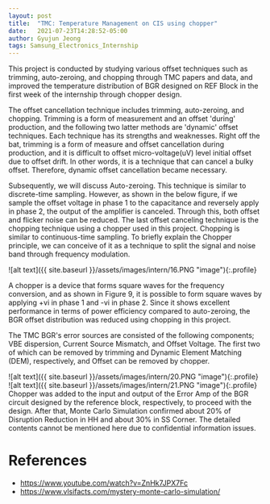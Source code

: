 ```yaml
---
layout: post
title:  "TMC: Temperature Management on CIS using chopper"
date:   2021-07-23T14:28:52-05:00
author: Gyujun Jeong
tags: Samsung_Electronics_Internship
---
```


This project is conducted by studying various offset techniques such as trimming, auto-zeroing, and chopping through TMC papers and data, and improved the temperature distribution of BGR designed on REF Block in the first week of the internship through chopper design.<br>

The offset cancellation technique includes trimming, auto-zeroing, and chopping. Trimming is a form of measurement and an offset 'during' production, and the following two latter methods are 'dynamic' offset techniques. Each technique has its strengths and weaknesses. Right off the bat, trimming is a form of measure and offset cancellation during production, and it is difficult to offset micro-voltage(uV) level initial offset due to offset drift. In other words, it is a technique that can cancel a bulky offset. Therefore, dynamic offset cancellation became necessary. <br>

Subsequently, we will discuss Auto-zeroing. This technique is similar to discrete-time sampling. However, as shown in the below figure, if we sample the offset voltage in phase 1 to the capacitance and reversely apply in phase 2, the output of the amplifier is canceled. Through this, both offset and flicker noise can be reduced. The last offset canceling technique is the chopping technique using a chopper used in this project. Chopping is similar to continuous-time sampling. To briefly explain the Chopper principle, we can conceive of it as a technique to split the signal and noise band through frequency modulation.<br>

![alt text]({{ site.baseurl }}/assets/images/intern/16.PNG "image"){:.profile}<br>

A chopper is a device that forms square waves for the frequency conversion, and as shown in Figure 9, it is possible to form square waves by applying +vi in phase 1 and -vi in phase 2. Since it shows excellent performance in terms of power efficiency compared to auto-zeroing, the BGR offset distribution was reduced using chopping in this project.<br>

The TMC BGR's error sources are consisted of the following components; VBE dispersion, Current Source Mismatch, and Offset Voltage. The first two of which can be removed by trimming and Dynamic Element Matching (DEM), respectively, and Offset can be removed by chopper.<br>

![alt text]({{ site.baseurl }}/assets/images/intern/20.PNG "image"){:.profile}<br>
![alt text]({{ site.baseurl }}/assets/images/intern/21.PNG "image"){:.profile}<br>
Chopper was added to the input and output of the Error Amp of the BGR circuit designed by the reference block, respectively, to proceed with the design. After that, Monte Carlo Simulation confirmed about 20% of Disruption Reduction in HH and about 30% in SS Corner. The detailed contents cannot be mentioned here due to confidential information issues.

# References
- https://www.youtube.com/watch?v=ZnHk7JPX7Fc
- https://www.vlsifacts.com/mystery-monte-carlo-simulation/


